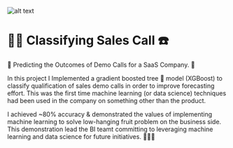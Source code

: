 ![alt text](
       https://github.com/MMBazel/springboard-program/blob/master/0.jpg
      )



# 🕵️‍♀️ Classifying Sales Call ☎️

💸 Predicting the Outcomes of Demo Calls for a SaaS Company. 📱

In this project I Implemented a gradient boosted tree 🌲 model (XGBoost) to classify qualification of sales demo calls in order to improve forecasting effort. This was the first time machine learning (or data science) techniques had been used in the company on something other than the product. 

I achieved ~80% accuracy & demonstrated the values of implementing machine learning to solve low-hanging fruit problem on the business side. This demonstration lead the BI teamt committing to leveraging machine learning and data science for future initiatives. 🎉💪🏻
